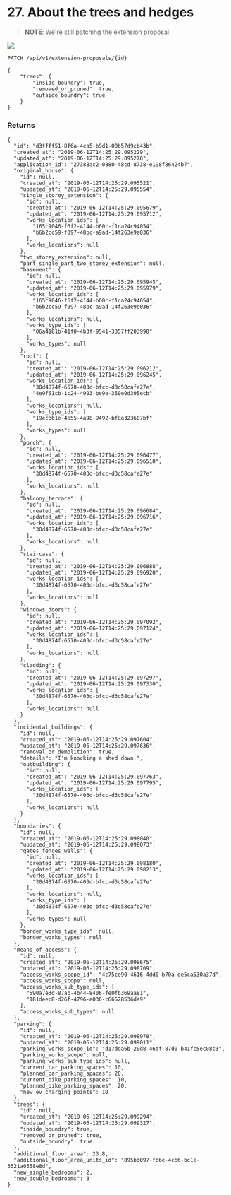 # 27. About the trees and hedges

> **NOTE**: We're still patching the extension proposal


![](/static/screen29.png)


`PATCH /api/v1/extension-proposals/{id}`

    {
        "trees": {
            "inside_boundry": true,
            "removed_or_pruned": true,
            "outside_boundry": true
        }
    }

### Returns

    {
      "id": "d3ffff51-8f6a-4ca5-b9d1-00b57d9cb43b",
      "created_at": "2019-06-12T14:25:29.095229",
      "updated_at": "2019-06-12T14:25:29.095270",
      "application_id": "27388ac2-0880-48cd-8738-e198f86424b7",
      "original_house": {
        "id": null,
        "created_at": "2019-06-12T14:25:29.095521",
        "updated_at": "2019-06-12T14:25:29.095554",
        "single_storey_extension": {
          "id": null,
          "created_at": "2019-06-12T14:25:29.095679",
          "updated_at": "2019-06-12T14:25:29.095712",
          "works_location_ids": [
            "165c9046-f6f2-4144-b60c-f1ca24c94054",
            "b6b2cc59-f097-48bc-a9ad-14f263e9e036"
          ],
          "works_locations": null
        },
        "two_storey_extension": null,
        "part_single_part_two_storey_extension": null,
        "basement": {
          "id": null,
          "created_at": "2019-06-12T14:25:29.095945",
          "updated_at": "2019-06-12T14:25:29.095979",
          "works_location_ids": [
            "165c9046-f6f2-4144-b60c-f1ca24c94054",
            "b6b2cc59-f097-48bc-a9ad-14f263e9e036"
          ],
          "works_locations": null,
          "works_type_ids": [
            "06a4181b-41f0-4b3f-9541-3357ff203998"
          ],
          "works_types": null
        },
        "roof": {
          "id": null,
          "created_at": "2019-06-12T14:25:29.096212",
          "updated_at": "2019-06-12T14:25:29.096245",
          "works_location_ids": [
            "30d4874f-6570-403d-bfcc-d3c58cafe27e",
            "4e9f51cb-1c24-4993-be9e-350e0d395ecb"
          ],
          "works_locations": null,
          "works_type_ids": [
            "19ec661e-4655-4a98-9492-bf8a323607bf"
          ],
          "works_types": null
        },
        "porch": {
          "id": null,
          "created_at": "2019-06-12T14:25:29.096477",
          "updated_at": "2019-06-12T14:25:29.096510",
          "works_location_ids": [
            "30d4874f-6570-403d-bfcc-d3c58cafe27e"
          ],
          "works_locations": null
        },
        "balcony_terrace": {
          "id": null,
          "created_at": "2019-06-12T14:25:29.096684",
          "updated_at": "2019-06-12T14:25:29.096716",
          "works_location_ids": [
            "30d4874f-6570-403d-bfcc-d3c58cafe27e"
          ],
          "works_locations": null
        },
        "staircase": {
          "id": null,
          "created_at": "2019-06-12T14:25:29.096888",
          "updated_at": "2019-06-12T14:25:29.096920",
          "works_location_ids": [
            "30d4874f-6570-403d-bfcc-d3c58cafe27e"
          ],
          "works_locations": null
        },
        "windows_doors": {
          "id": null,
          "created_at": "2019-06-12T14:25:29.097092",
          "updated_at": "2019-06-12T14:25:29.097124",
          "works_location_ids": [
            "30d4874f-6570-403d-bfcc-d3c58cafe27e"
          ],
          "works_locations": null
        },
        "cladding": {
          "id": null,
          "created_at": "2019-06-12T14:25:29.097297",
          "updated_at": "2019-06-12T14:25:29.097330",
          "works_location_ids": [
            "30d4874f-6570-403d-bfcc-d3c58cafe27e"
          ],
          "works_locations": null
        }
      },
      "incidental_buildings": {
        "id": null,
        "created_at": "2019-06-12T14:25:29.097604",
        "updated_at": "2019-06-12T14:25:29.097636",
        "removal_or_demolition": true,
        "details": "I'm knocking a shed down.",
        "outbuilding": {
          "id": null,
          "created_at": "2019-06-12T14:25:29.097763",
          "updated_at": "2019-06-12T14:25:29.097795",
          "works_location_ids": [
            "30d4874f-6570-403d-bfcc-d3c58cafe27e"
          ],
          "works_locations": null
        }
      },
      "boundaries": {
        "id": null,
        "created_at": "2019-06-12T14:25:29.098040",
        "updated_at": "2019-06-12T14:25:29.098073",
        "gates_fences_walls": {
          "id": null,
          "created_at": "2019-06-12T14:25:29.098180",
          "updated_at": "2019-06-12T14:25:29.098213",
          "works_location_ids": [
            "30d4874f-6570-403d-bfcc-d3c58cafe27e"
          ],
          "works_locations": null,
          "works_type_ids": [
            "30d4874f-6570-403d-bfcc-d3c58cafe27e"
          ],
          "works_types": null
        },
        "border_works_type_ids": null,
        "border_works_types": null
      },
      "means_of_access": {
        "id": null,
        "created_at": "2019-06-12T14:25:29.098675",
        "updated_at": "2019-06-12T14:25:29.098709",
        "access_works_scope_id": "4c75ce90-4616-4dd0-b70a-de5ca530a37d",
        "access_works_scope": null,
        "access_works_sub_type_ids": [
          "590a7e3d-87ab-4b44-8406-fe0fb369aa81",
          "181deec8-d26f-4796-a036-c66528536de9"
        ],
        "access_works_sub_types": null
      },
      "parking": {
        "id": null,
        "created_at": "2019-06-12T14:25:29.098978",
        "updated_at": "2019-06-12T14:25:29.099011",
        "parking_works_scope_id": "d17dea6b-20d8-46df-87d0-b41fc5ec08c3",
        "parking_works_scope": null,
        "parking_works_sub_type_ids": null,
        "current_car_parking_spaces": 10,
        "planned_car_parking_spaces": 20,
        "current_bike_parking_spaces": 10,
        "planned_bike_parking_spaces": 20,
        "new_ev_charging_points": 10
      },
      "trees": {
        "id": null,
        "created_at": "2019-06-12T14:25:29.099294",
        "updated_at": "2019-06-12T14:25:29.099327",
        "inside_boundry": true,
        "removed_or_pruned": true,
        "outside_boundry": true
      },
      "additional_floor_area": 23.8,
      "additional_floor_area_units_id": "095bd097-f66e-4c66-bc1e-3521a0358e8d",
      "new_single_bedrooms": 2,
      "new_double_bedrooms": 3
    }
